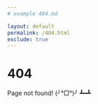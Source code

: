 ```yaml
---
# example 404.md

layout: default
permalink: /404.html
exclude: true
---
```


# 404

Page not found! (╯°□°)╯ ┻━┻
